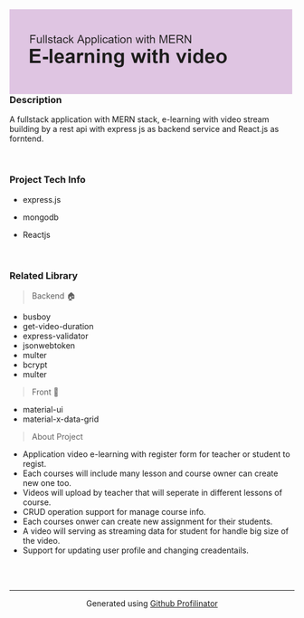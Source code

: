 <img src="https://github.com/Haris-wsm/e-learning-basic/blob/main/e-learning-git-header.png?raw=true" align="left" height="150" width="" />  
  

<br/>  



### Description  
A fullstack application with MERN stack, e-learning with video stream building by a rest api with express js as backend service and React.js as forntend.   
  

<br/>  



### Project Tech Info  
- express.js  
  

- mongodb  
  

- Reactjs  
  

  
  

  
  

<br/>  



### Related Library  
> Backend 🏠

   - busboy
   - get-video-duration
   - express-validator
   - jsonwebtoken
   - multer
   - bcrypt
   - multer

> Front 🎨
   - material-ui
   - material-x-data-grid

> About Project
   - Application video e-learning with register form for teacher or student to regist.
   - Each courses will include many lesson and course owner can create new one too.
   - Videos will upload by teacher that will seperate in different lessons of course.
   - CRUD operation support for manage course info.
   - Each courses onwer can create new assignment for their students.
   - A video will serving as streaming data for student for handle big size of the video.
   - Support for updating user profile and changing creadentails.


  
  

<br/>  


<br />

----
<div align="center">Generated using <a href="https://profilinator.rishav.dev/" target="_blank">Github Profilinator</a></div>
